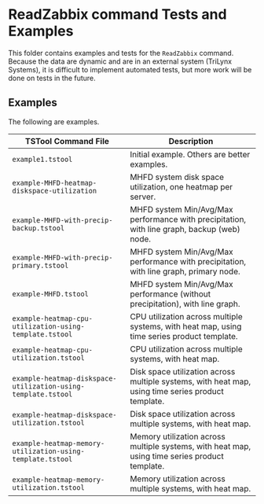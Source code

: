 # ReadZabbix command Tests and Examples #

This folder contains examples and tests for the `ReadZabbix` command.
Because the data are dynamic and are in an external system (TriLynx Systems),
it is difficult to implement automated tests,
but more work will be done on tests in the future.

## Examples ##

The following are examples.

| **TSTool Command File** | **Description** |
| -- | -- |
| `example1.tstool` | Initial example.  Others are better examples. |
| `example-MHFD-heatmap-diskspace-utilization` | MHFD system disk space utilization, one heatmap per server. |
| `example-MHFD-with-precip-backup.tstool` | MHFD system Min/Avg/Max performance with precipitation, with line graph, backup (web) node. |
| `example-MHFD-with-precip-primary.tstool` | MHFD system Min/Avg/Max performance with precipitation, with line graph, primary node. |
| `example-MHFD.tstool` | MHFD system Min/Avg/Max performance (without precipitation), with line graph. |
| `example-heatmap-cpu-utilization-using-template.tstool` | CPU utilization across multiple systems, with heat map, using time series product template. |
| `example-heatmap-cpu-utilization.tstool` | CPU utilization across multiple systems, with heat map. |
| `example-heatmap-diskspace-utilization-using-template.tstool` | Disk space utilization across multiple systems, with heat map, using time series product template. |
| `example-heatmap-diskspace-utilization.tstool` | Disk space utilization across multiple systems, with heat map. |
| `example-heatmap-memory-utilization-using-template.tstool` | Memory utilization across multiple systems, with heat map, using time series product template. |
| `example-heatmap-memory-utilization.tstool` | Memory utilization across multiple systems, with heat map. |
